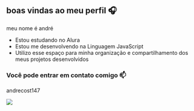 ## boas vindas ao meu perfil 🎧

meu nome é andré

- Estou estudando no Alura
- Estou me desenvolvendo na Linguagem JavaScript
- Utilizo esse espaço para minha organização e compartilhamento dos meus projetos desenvolvidos

### Você pode entrar em contato comigo 📫

andrecost147



![](https://tenor.com/pt-BR/view/kanoh-agito-kengan-ashura-kengan-smile-gif-24797263)

